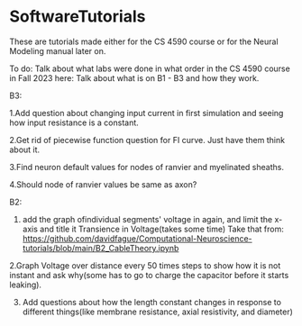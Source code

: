 # SoftwareTutorials
These are tutorials made either for the CS 4590 course or for the Neural Modeling manual later on.

To do:
Talk about what labs were done in what order in the CS 4590 course in Fall 2023 here:
Talk about what is on B1 - B3 and how they work.

B3:

  1.Add question about changing input current in first simulation and seeing how input resistance is a constant.

  2.Get rid of piecewise function question for FI curve. Just have them think about it.

  3.Find neuron default values for nodes of ranvier and myelinated sheaths.

  4.Should node of ranvier values be same as axon?




B2:
  1. add the graph ofindividual segments' voltage in again, and limit the x-axis and title it Transience in Voltage(takes some time) Take that from:
https://github.com/davidfague/Computational-Neuroscience-tutorials/blob/main/B2_CableTheory.ipynb
 
  2.Graph Voltage over distance every 50 times steps to show how it is not instant and ask why(some has to go to charge the capacitor before it starts leaking). 

  3. Add questions about how the length constant changes in response to different things(like membrane resistance, axial resistivity, and diameter)
